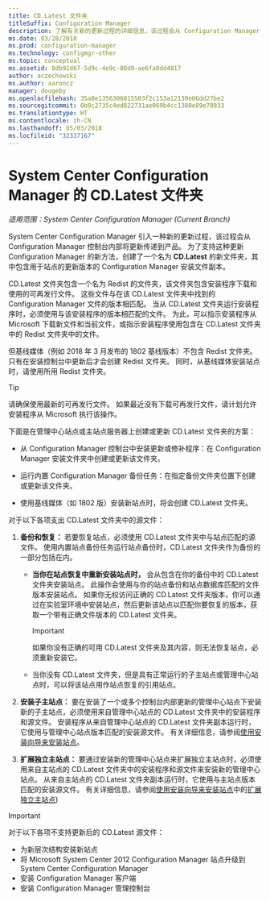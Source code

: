 ```yaml
---
title: CD.Latest 文件夹
titleSuffix: Configuration Manager
description: 了解有关新的更新过程的详细信息，该过程会从 Configuration Manager 控制台内部将更新传递到产品。
ms.date: 03/28/2018
ms.prod: configuration-manager
ms.technology: configmgr-other
ms.topic: conceptual
ms.assetid: 8db92d67-5d9c-4e9c-80d0-ae6fa0dd4817
author: aczechowski
ms.author: aaroncz
manager: dougeby
ms.openlocfilehash: 35a8e1356306815503f2c153a12139e06dd27be2
ms.sourcegitcommit: 0b0c2735c4ed822731ae069b4cc1380e89e78933
ms.translationtype: HT
ms.contentlocale: zh-CN
ms.lasthandoff: 05/03/2018
ms.locfileid: "32337167"
---
```

# <a name="the-cdlatest-folder-for-system-center-configuration-manager"></a>System Center Configuration Manager 的 CD.Latest 文件夹

*适用范围：System Center Configuration Manager (Current Branch)*

System Center Configuration Manager 引入一种新的更新过程，该过程会从 Configuration Manager 控制台内部将更新传递到产品。 为了支持这种更新 Configuration Manager 的新方法，创建了一个名为 **CD.Latest** 的新文件夹，其中包含用于站点的更新版本的 Configuration Manager 安装文件副本。  

CD.Latest 文件夹包含一个名为 Redist 的文件夹，该文件夹包含安装程序下载和使用的可再发行文件。 这些文件与在该 CD.Latest 文件夹中找到的 Configuration Manager 文件的版本相匹配。 当从 CD.Latest 文件夹运行安装程序时，必须使用与该安装程序的版本相匹配的文件。 为此，可以指示安装程序从 Microsoft 下载新文件和当前文件，或指示安装程序使用包含在 CD.Latest 文件夹中的 Redist 文件夹中的文件。

但基线媒体（例如 2018 年 3 月发布的 1802 基线版本）不包含 Redist 文件夹。 只有在安装控制台中更新后才会创建 Redist 文件夹。 同时，从基线媒体安装站点时，请使用所用 Redist 文件夹。  

> [!TIP]
> 请确保使用最新的可再发行文件。 如果最近没有下载可再发行文件，请计划允许安装程序从 Microsoft 执行该操作。   

 下面是在管理中心站点或主站点服务器上创建或更新 CD.Latest 文件夹的方案：  

-   从 Configuration Manager 控制台中安装更新或修补程序：在 Configuration Manager 安装文件夹中创建或更新该文件夹。  

-   运行内置 Configuration Manager 备份任务：在指定备份文件夹位置下创建或更新该文件夹。  

-  使用基线媒体（如 1802 版）安装新站点时，将会创建 CD.Latest 文件夹。

对于以下各项支出 CD.Latest 文件夹中的源文件：  

1.  **备份和恢复：** 若要恢复站点，必须使用 CD.Latest 文件夹中与站点匹配的源文件。 使用内置站点备份任务运行站点备份时，CD.Latest 文件夹作为备份的一部分包括在内。

    -   **当你在站点恢复中重新安装站点时，** 会从包含在你的备份中的 CD.Latest 文件夹安装站点。 此操作会使用与你的站点备份和站点数据库匹配的文件版本安装站点。  如果你无权访问正确的 CD.Latest 文件夹版本，你可以通过在实验室环境中安装站点，然后更新该站点以匹配你要恢复的版本，获取一个带有正确文件版本的 CD.Latest 文件夹。

        > [!IMPORTANT]  
        >  如果你没有正确的可用 CD.Latest 文件夹及其内容，则无法恢复站点，必须重新安装它。  

    -   当你没有 CD.Latest 文件夹，但是具有正常运行的子主站点或管理中心站点时，可以将该站点用作站点恢复的引用站点。  

2.  **安装子主站点：** 要在安装了一个或多个控制台内部更新的管理中心站点下安装新的子主站点，必须使用来自管理中心站点的 CD.Latest 文件夹中的安装程序和源文件。 安装程序从来自管理中心站点的 CD.Latest 文件夹副本运行时，它使用与管理中心站点版本匹配的安装源文件。 有关详细信息，请参阅[使用安装向导来安装站点](../../../core/servers/deploy/install/use-the-setup-wizard-to-install-sites.md)。  

3.  **扩展独立主站点：** 要通过安装新的管理中心站点来扩展独立主站点时，必须使用来自主站点的 CD.Latest 文件夹中的安装程序和源文件来安装新的管理中心站点。 从来自主站点的 CD.Latest 文件夹副本运行时，它使用与主站点版本匹配的安装源文件。 有关详细信息，请参阅[使用安装向导来安装站点](../../../core/servers/deploy/install/use-the-setup-wizard-to-install-sites.md)中的[扩展独立主站点](../../../core/servers/deploy/install/use-the-setup-wizard-to-install-sites.md#bkmk_expand))

> [!IMPORTANT]  
>  对于以下各项不支持更新后的 CD.Latest 源文件：  
>   
>  -   为新层次结构安装新站点  
>  -   将 Microsoft System Center 2012 Configuration Manager 站点升级到 System Center Configuration Manager
>  -   安装 Configuration Manager 客户端
>  -   安装 Configuration Manager 管理控制台

